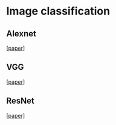 # Image classification

## Alexnet
[[paper]](https://arxiv.org/pdf/1404.5997.pdf)

## VGG
[[paper]](https://arxiv.org/pdf/1409.1556.pdf)

## ResNet
[[paper]](https://arxiv.org/pdf/1512.03385.pdf)

